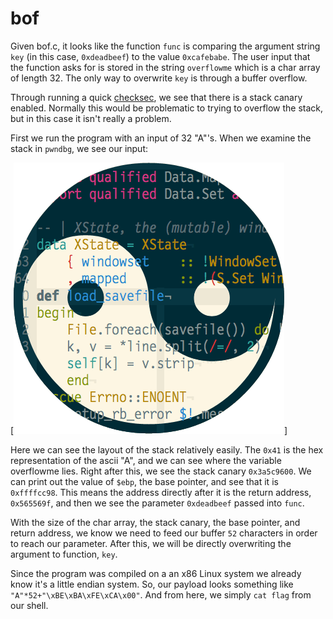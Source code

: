 # bof

Given bof.c, it looks like the function `func` is comparing the argument string `key` (in this case, `0xdeadbeef`) to the value `0xcafebabe`. The user input that the function asks for is stored in the string `overflowme` which is a char array of length 32. The only way to overwrite `key` is through a buffer overflow.

Through running a quick [checksec](https://github.com/slimm609/checksec.sh), we see that there is a stack canary enabled. Normally this would be problematic to trying to overflow the stack, but in this case it isn't really a problem.

First we run the program with an input of 32 "A"'s. When we examine the stack in `pwndbg`, we see our input: 

[![stack](https://github.com/altercation/solarized/raw/master/img/solarized-yinyang.png)]


Here we can see the layout of the stack relatively easily. The `0x41` is the hex representation of the ascii "A", and we can see where the variable overflowme lies. Right after this, we see the stack canary `0x3a5c9600`. We can print out the value of `$ebp`, the base pointer, and see that it is `0xffffcc98`. This means the address directly after it is the return address, `0x565569f`, and then we see the parameter `0xdeadbeef` passed into `func`.

With the size of the char array, the stack canary, the base pointer, and return address, we know we need to feed our buffer `52` characters in order to reach our parameter. After this, we will be directly overwriting the argument to function, `key`.

Since the program was compiled on a an x86 Linux system we already know it's a little endian system. So, our payload looks something like `"A"*52+"\xBE\xBA\xFE\xCA\x00"`. And from here, we simply `cat flag` from our shell.
